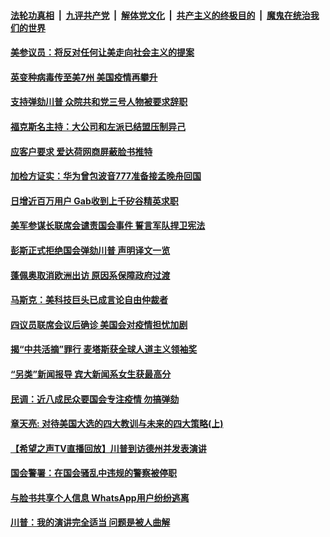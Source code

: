 

####  [法轮功真相](../../../../basic/blob/master/README.md?t=01140131) &nbsp;|&nbsp; [九评共产党](../../../../9ping.md/blob/master/README.md?t=01140131) &nbsp;|&nbsp; [解体党文化](../../../../jtdwh.md/blob/master/README.md?t=01140131)  &nbsp;|&nbsp; [共产主义的终极目的](../../../../gczydzjmd.md/blob/master/README.md?t=01140131) &nbsp;|&nbsp; [魔鬼在统治我们的世界](../../../../mgztzwmdsj.md/blob/master/README.md?t=01140131) 

#### [美参议员：将反对任何让美走向社会主义的提案](../pages/soh6/463487.md?t=01140131) 
#### [英变种病毒传至美7州 美国疫情再攀升](../pages/soh6/463481.md?t=01140131) 
#### [支持弹劾川普 众院共和党三号人物被要求辞职](../pages/soh6/463436.md?t=01140131) 
#### [福克斯名主持：大公司和左派已结盟压制异己](../pages/soh6/463445.md?t=01140131) 
#### [应客户要求 爱达荷网商屏蔽脸书推特](../pages/soh6/463304.md?t=01140131) 
#### [加检方证实：华为曾包波音777准备接孟晚舟回国 ](../pages/soh6/463346.md?t=01140131) 
#### [日增近百万用户 Gab收到上千矽谷精英求职](../pages/soh6/463277.md?t=01140131) 
#### [美军参谋长联席会谴责国会事件 誓言军队捍卫宪法](../pages/soh6/463262.md?t=01140131) 
#### [彭斯正式拒绝国会弹劾川普 声明译文一览](../pages/soh6/463253.md?t=01140131) 
#### [蓬佩奥取消欧洲出访 原因系保障政府过渡](../pages/soh6/463244.md?t=01140131) 
#### [马斯克：美科技巨头已成言论自由仲裁者](../pages/soh6/463229.md?t=01140131) 
#### [四议员联席会议后确诊 美国会对疫情担忧加剧](../pages/soh6/463205.md?t=01140131) 
#### [揭“中共活摘”罪行 麦塔斯获全球人道主义领袖奖](../pages/soh6/463154.md?t=01140131) 
#### [“另类”新闻报导 宾大新闻系女生获最高分](../pages/soh6/463136.md?t=01140131) 
#### [民调：近八成民众要国会专注疫情 勿搞弹劾](../pages/soh6/463112.md?t=01140131) 
#### [章天亮: 对待美国大选的四大教训与未来的四大策略(上)](../pages/soh6/463145.md?t=01140131) 
#### [【希望之声TV直播回放】川普到访德州并发表演讲](../pages/soh6/463148.md?t=01140131) 
#### [国会警署：在国会骚乱中违规的警察被停职](../pages/soh6/463133.md?t=01140131) 
#### [与脸书共享个人信息 WhatsApp用户纷纷逃离](../pages/soh6/463130.md?t=01140131) 
#### [川普：我的演讲完全适当 问题是被人曲解](../pages/soh6/463124.md?t=01140131) 
